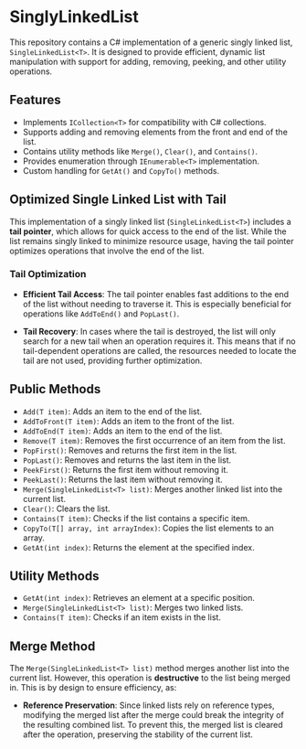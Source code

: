 # SinglyLinkedList<T>

This repository contains a C# implementation of a generic singly linked list, `SingleLinkedList<T>`. It is designed to provide efficient, dynamic list manipulation with support for adding, removing, peeking, and other utility operations.

## Features

- Implements `ICollection<T>` for compatibility with C# collections.
- Supports adding and removing elements from the front and end of the list.
- Contains utility methods like `Merge()`, `Clear()`, and `Contains()`.
- Provides enumeration through `IEnumerable<T>` implementation.
- Custom handling for `GetAt()` and `CopyTo()` methods.

## Optimized Single Linked List with Tail

This implementation of a singly linked list (`SingleLinkedList<T>`) includes a **tail pointer**, which allows for quick access to the end of the list. While the list remains singly linked to minimize resource usage, having the tail pointer optimizes operations that involve the end of the list.

### Tail Optimization

- **Efficient Tail Access**: The tail pointer enables fast additions to the end of the list without needing to traverse it. This is especially beneficial for operations like `AddToEnd()` and `PopLast()`.
  
- **Tail Recovery**: In cases where the tail is destroyed, the list will only search for a new tail when an operation requires it. This means that if no tail-dependent operations are called, the resources needed to locate the tail are not used, providing further optimization.

## Public Methods

- `Add(T item)`: Adds an item to the end of the list.
- `AddToFront(T item)`: Adds an item to the front of the list.
- `AddToEnd(T item)`: Adds an item to the end of the list.
- `Remove(T item)`: Removes the first occurrence of an item from the list.
- `PopFirst()`: Removes and returns the first item in the list.
- `PopLast()`: Removes and returns the last item in the list.
- `PeekFirst()`: Returns the first item without removing it.
- `PeekLast()`: Returns the last item without removing it.
- `Merge(SingleLinkedList<T> list)`: Merges another linked list into the current list.
- `Clear()`: Clears the list.
- `Contains(T item)`: Checks if the list contains a specific item.
- `CopyTo(T[] array, int arrayIndex)`: Copies the list elements to an array.
- `GetAt(int index)`: Returns the element at the specified index.

## Utility Methods

- `GetAt(int index)`: Retrieves an element at a specific position.
- `Merge(SingleLinkedList<T> list)`: Merges two linked lists.
- `Contains(T item)`: Checks if an item exists in the list.

## Merge Method

The `Merge(SingleLinkedList<T> list)` method merges another list into the current list. However, this operation is **destructive** to the list being merged in. This is by design to ensure efficiency, as:

- **Reference Preservation**: Since linked lists rely on reference types, modifying the merged list after the merge could break the integrity of the resulting combined list. To prevent this, the merged list is cleared after the operation, preserving the stability of the current list.

